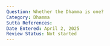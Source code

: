 ```yaml
---
Question: Whether the Dhamma is one?
Category: Dhamma
Sutta References:
Date Entered: April 2, 2025
Review Status: Not started
---
```

